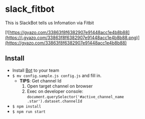 # slack_fitbot

This is SlackBot tells us Infomation via Fitbit

[![https://gyazo.com/33863f8f6382907e91448acc1e4b8b88](https://i.gyazo.com/33863f8f6382907e91448acc1e4b8b88.png)](https://gyazo.com/33863f8f6382907e91448acc1e4b8b88)

## Install

- Install [Bot](https://slack.com/apps/A0F7YS25R-bots) to your team
- `$ mv config.sample.js config.js` and fill in.
  - **TIPS**: Get channel Id
    1. Open target channel on browser
    2. Exec on developer console: `document.querySelector('#active_channel_name .star').dataset.channelId`
- `$ npm install`
- `$ npm run start`
